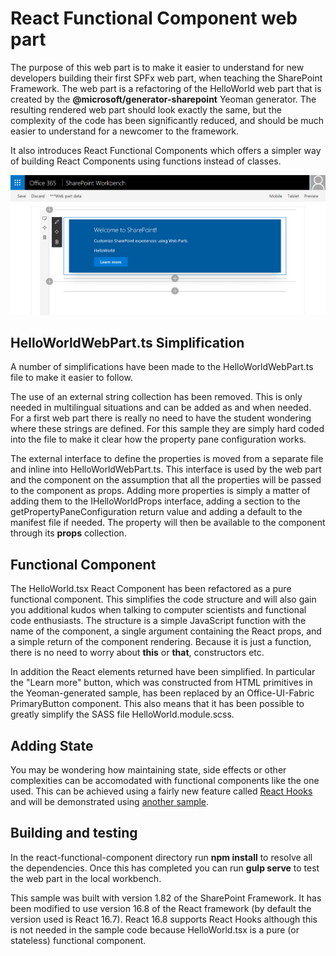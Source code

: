 # React Functional Component web part

The purpose of this web part is to make it easier to understand for new developers building their first SPFx web part, when teaching the SharePoint Framework. The web part is a refactoring of the HelloWorld web part that is created by the **@microsoft/generator-sharepoint** Yeoman generator. The resulting rendered web part should look exactly the same, but the complexity of the code has been significantly reduced, and should be much easier to understand for a newcomer to the framework. 

It also introduces React Functional Components which offers a simpler way of building React Components using functions instead of classes.

![Screenshot](Screenshot.png "Screenshot - nothing to see here, move along")

## HelloWorldWebPart.ts Simplification

A number of simplifications have been made to the HelloWorldWebPart.ts file to make it easier to follow. 

The use of an external string collection has been removed. This is only needed in multilingual situations and can be added as and when needed. For a first web part there is really no need to have the student wondering where these strings are defined. For this sample they are simply hard coded into the file to make it clear how the property pane configuration works.

The external interface to define the properties is moved from a separate file and inline into HelloWorldWebPart.ts. This interface is used by the web part and the component on the assumption that all the properties will be passed to the component as props. Adding more properties is simply a matter of adding them to the IHelloWorldProps interface, adding a section to the getPropertyPaneConfiguration return value and adding a default to the manifest file if needed. The property will then be available to the component through its **props** collection.

## Functional Component

The HelloWorld.tsx React Component has been refactored as a pure functional component. This simplifies the code structure and will also gain you additional kudos when talking to computer scientists and functional code enthusiasts. The structure is a simple JavaScript function with the name of the component, a single argument containing the React props, and a simple return of the component rendering. Because it is just a function, there is no need to worry about **this** or **that**, constructors etc.

In addition the React elements returned have been simplified. In particular the "Learn more" button, which was constructed from HTML primitives in the Yeoman-generated sample, has been replaced by an Office-UI-Fabric PrimaryButton component. This also means that it has been possible to greatly simplify the SASS file HelloWorld.module.scss.

## Adding State

You may be wondering how maintaining state, side effects or other complexities can be accomodated with functional components like the one used. This can be achieved using a fairly new feature called [React Hooks](https://reactjs.org/docs/hooks-intro.html) and will be demonstrated using [another sample](https://github.com/SharePoint/sp-dev-fx-webparts/tree/master/samples/react-functional-stateful-component).

## Building and testing

In the react-functional-component directory run **npm install** to resolve all the dependencies. Once this has completed you can run **gulp serve** to test the web part in the local workbench.

This sample was built with version 1.82 of the SharePoint Framework. It has been modified to use version 16.8 of the React framework (by default the version used is React 16.7). React 16.8 supports React Hooks although this is not needed in the sample code because HelloWorld.tsx is a pure (or stateless) functional component.

